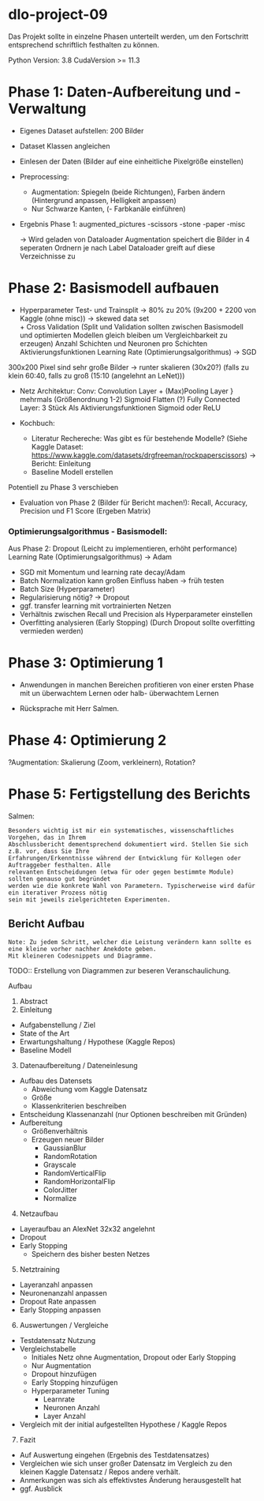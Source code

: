 # dlo-project-09

Das Projekt sollte in einzelne Phasen unterteilt werden, um den Fortschritt entsprechend schriftlich festhalten zu können. 

Python Version: 3.8
CudaVersion >= 11.3 

# Phase 1: Daten-Aufbereitung und -Verwaltung

- Eigenes Dataset aufstellen: 200 Bilder
- Dataset Klassen angleichen
- Einlesen der Daten (Bilder auf eine einheitliche Pixelgröße einstellen)
- Preprocessing:
    - Augmentation: Spiegeln (beide Richtungen), Farben ändern (Hintergrund anpassen, Helligkeit anpassen)
    - Nur Schwarze Kanten, 
	(- Farbkanäle einführen)
- Ergebnis Phase 1: 
	augmented_pictures
	\-scissors
	 -stone
	 -paper
	 -misc
	 
	-> Wird geladen von Dataloader
	Augmentation speichert die Bilder in 4 seperaten Ordnern je nach Label
	Dataloader greift auf diese Verzeichnisse zu


# Phase 2: Basismodell aufbauen

- Hyperparameter
	Test- und Trainsplit							-> 80% zu 20% (9x200 + 2200 von Kaggle (ohne misc)) -> skewed data set	
		+ Cross Validation	(Split und Validation sollten zwischen Basismodell und optimierten Modellen gleich bleiben um Vergleichbarkeit zu erzeugen)
	Anzahl Schichten und Neuronen pro Schichten
	Aktivierungsfunktionen
	Learning Rate (Optimierungsalgorithmus) 		-> SGD
	
	
300x200 Pixel sind sehr große Bilder -> runter skalieren (30x20?) (falls zu klein 60:40, falls zu groß (15:10 (angelehnt an LeNet)))
	
- Netz Architektur:
	Conv:
	Convolution Layer + (Max)Pooling Layer 		} mehrmals (Größenordnung 1-2) 
	Sigmoid
	Flatten (?)
	Fully Connected Layer:
	3 Stück
	Als Aktivierungsfunktionen Sigmoid oder ReLU

- Kochbuch:
    - Literatur Rechereche: Was gibt es für bestehende Modelle? (Siehe Kaggle Dataset: https://www.kaggle.com/datasets/drgfreeman/rockpaperscissors)
        -> Bericht: Einleitung
    - Baseline Modell erstellen
	
Potentiell zu Phase 3 verschieben
- Evaluation von Phase 2 (Bilder für Bericht machen!):
	Recall, Accuracy, Precision und F1 Score (Ergeben Matrix)
	

### Optimierungsalgorithmus - Basismodell:

Aus Phase 2:
	Dropout (Leicht zu implementieren, erhöht performance)
	Learning Rate (Optimierungsalgorithmus)			-> Adam


- SGD mit Momentum und learning rate decay/Adam
- Batch Normalization kann großen Einfluss haben → früh testen
- Batch Size (Hyperparameter)
- Regularisierung nötig? → Dropout
- ggf. transfer learning mit vortrainierten Netzen
- Verhältnis zwischen Recall und Precision als Hyperparameter einstellen
- Overfitting analysieren (Early Stopping) (Durch Dropout sollte overfitting vermieden werden)

# Phase 3: Optimierung 1

- Anwendungen in manchen Bereichen profitieren von einer
ersten Phase mit un ̈uberwachtem Lernen oder halb- ̈uberwachtem Lernen


- Rücksprache mit Herr Salmen.

# Phase 4: Optimierung 2

?Augmentation: Skalierung (Zoom, verkleinern), Rotation?



# Phase 5: Fertigstellung des Berichts
Salmen:
``` 
Besonders wichtig ist mir ein systematisches, wissenschaftliches Vorgehen, das in Ihrem
Abschlussbericht dementsprechend dokumentiert wird. Stellen Sie sich z.B. vor, dass Sie Ihre
Erfahrungen/Erkenntnisse während der Entwicklung für Kollegen oder Auftraggeber festhalten. Alle
relevanten Entscheidungen (etwa für oder gegen bestimmte Module) sollten genauso gut begründet
werden wie die konkrete Wahl von Parametern. Typischerweise wird dafür ein iterativer Prozess nötig
sein mit jeweils zielgerichteten Experimenten.
```
## Bericht Aufbau
```
Note: Zu jedem Schritt, welcher die Leistung verändern kann sollte es eine kleine vorher nachher Anekdote geben.
Mit kleineren Codesnippets und Diagramme.
```
TODO:: Erstellung von Diagrammen zur beseren Veranschaulichung.

Aufbau
1. Abstract
2. Einleitung
- Aufgabenstellung / Ziel
- State of the Art
- Erwartungshaltung / Hypothese (Kaggle Repos)
- Baseline Modell
3. Datenaufbereitung / Dateneinlesung
- Aufbau des Datensets
	- Abweichung vom Kaggle Datensatz
	- Größe
	- Klassenkriterien beschreiben
- Entscheidung Klassenanzahl (nur Optionen beschreiben mit Gründen)
- Aufbereitung
	- Größenverhältnis
	- Erzeugen neuer Bilder
		- GaussianBlur
		- RandomRotation
		- Grayscale
		- RandomVerticalFlip
		- RandomHorizontalFlip
		- ColorJitter
		- Normalize
4. Netzaufbau
- Layeraufbau an AlexNet 32x32 angelehnt
- Dropout
- Early Stopping
	- Speichern des bisher besten Netzes
5. Netztraining
- Layeranzahl anpassen
- Neuronenanzahl anpassen
- Dropout Rate anpassen
- Early Stopping anpassen
6. Auswertungen / Vergleiche
- Testdatensatz Nutzung
- Vergleichstabelle
	- Initiales Netz ohne Augmentation, Dropout oder Early Stopping
	- Nur Augmentation
	- Dropout hinzufügen
	- Early Stopping hinzufügen
	- Hyperparameter Tuning
		- Learnrate
		- Neuronen Anzahl
		- Layer Anzahl
- Vergleich mit der initial aufgestellten Hypothese / Kaggle Repos
7. Fazit
- Auf Auswertung eingehen (Ergebnis des Testdatensatzes)
- Vergleichen wie sich unser großer Datensatz im Vergleich zu den kleinen Kaggle Datensatz / Repos andere verhält.
- Anmerkungen was sich als effektivstes Änderung herausgestellt hat
- ggf. Ausblick